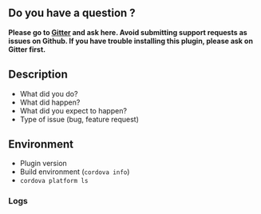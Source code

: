 [comment]: <> (Please remove this comment and other template lines before submitting)

## Do you have a question ?

**Please go to [Gitter](xxx) and ask here. Avoid submitting support requests as issues on Github. If you have trouble installing this plugin, please ask on Gitter first.**

## Description

* What did you do?
* What did happen?
* What did you expect to happen?
* Type of issue (bug, feature request)

## Environment

* Plugin version
* Build environment (```cordova info```)
* ```cordova platform ls```

### Logs

